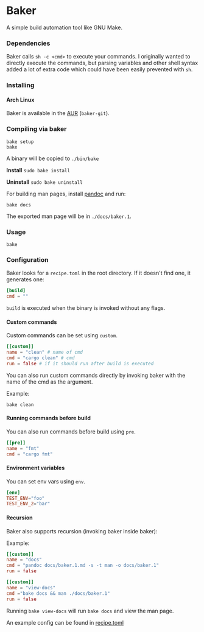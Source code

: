 # Baker

A simple build automation tool like GNU Make.

### Dependencies

Baker calls `sh -c <cmd>` to execute your commands. I originally wanted to directly execute the commands, but parsing variables
and other shell syntax added a lot of extra code which could have been easily prevented with `sh`.

### Installing

#### Arch Linux

Baker is available in the [AUR](https://aur.archlinux.org/packages/baker-git) (`baker-git`).

### Compiling via baker

```
bake setup
bake
```

A binary will be copied to `./bin/bake`

**Install**
`sudo bake install`

**Uninstall**
`sudo bake uninstall`

For building man pages, install [pandoc](https://pandoc.org/) and run:

```
bake docs
```

The exported man page will be in `./docs/baker.1`.

### Usage

```
bake
```

### Configuration

Baker looks for a `recipe.toml` in the root directory. If it doesn't find one, it generates one:

```toml
[build]
cmd = ""
```

`build` is executed when the binary is invoked without any flags.

#### Custom commands

Custom commands can be set using `custom`.

```toml
[[custom]]
name = "clean" # name of cmd
cmd = "cargo clean" # cmd
run = false # if it should run after build is executed
```

You can also run custom commands directly by invoking baker with the name of the cmd as the argument.

Example:

```
bake clean
```

#### Running commands before build

You can also run commands before build using `pre`.

```toml
[[pre]]
name = "fmt"
cmd = "cargo fmt"
```

#### Environment variables

You can set env vars using `env`.

```toml
[env]
TEST_ENV="foo"
TEST_ENV_2="bar"
```

#### Recursion

Baker also supports recursion (invoking baker inside baker):

Example:

```toml
[[custom]]
name = "docs"
cmd = "pandoc docs/baker.1.md -s -t man -o docs/baker.1"
run = false

[[custom]]
name = "view-docs"
cmd ="bake docs && man ./docs/baker.1"
run = false
```

Running `bake view-docs` will run `bake docs` and view the man page.

An example config can be found in [recipe.toml](./recipe.toml)
